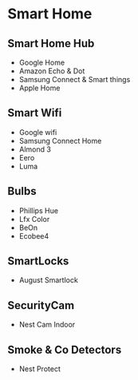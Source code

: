 # Smart Home

## Smart Home Hub
- Google Home
- Amazon Echo & Dot
- Samsung Connect & Smart things
- Apple Home

## Smart Wifi
- Google wifi
- Samsung Connect Home
- Almond 3
- Eero
- Luma

## Bulbs
- Phillips Hue
- Lfx Color
- BeOn 
- Ecobee4

## SmartLocks
- August Smartlock

## SecurityCam
- Nest Cam Indoor

## Smoke & Co Detectors
- Nest Protect
